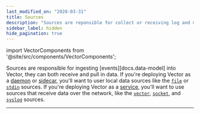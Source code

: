 ```yaml
---
last_modified_on: "2020-03-31"
title: Sources
description: "Sources are reponsible for collect or receiving log and metrics data. These could be local sources, like a file, or a protocols, like HTTP or TCP."
sidebar_label: hidden
hide_pagination: true
---
```


import VectorComponents from '@site/src/components/VectorComponents';

Sources are responsible for ingesting [events][docs.data-model] into
Vector, they can both receive and pull in data. If you're deploying Vector as
a [daemon][docs.strategies#daemon] or [sidecar][docs.strategies#sidecar], you'll
want to user local data sources like the [`file`][docs.sources.file] or
[`stdin`][docs.sources.stdin] sources. If you're deploying Vector as a
[service][docs.strategies#service], you'll want to use sources that receive data
over the network, like the [`vector`][docs.sources.vector],
[`socket`][docs.sources.socket], and [`syslog`][docs.sources.syslog] sources.

---

<VectorComponents titles={false} sinks={false} transforms={false} />



[docs.sources.file]: /docs/reference/sources/file/
[docs.sources.socket]: /docs/reference/sources/socket/
[docs.sources.stdin]: /docs/reference/sources/stdin/
[docs.sources.syslog]: /docs/reference/sources/syslog/
[docs.sources.vector]: /docs/reference/sources/vector/
[docs.strategies#daemon]: /docs/setup/deployment/strategies/#daemon
[docs.strategies#service]: /docs/setup/deployment/strategies/#service
[docs.strategies#sidecar]: /docs/setup/deployment/strategies/#sidecar
